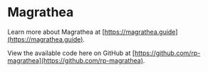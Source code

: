 # Magrathea

Learn more about Magrathea at [https://magrathea.guide](https://magrathea.guide).

View the available code here on GitHub at [https://github.com/rp-magrathea](https://github.com/rp-magrathea).
